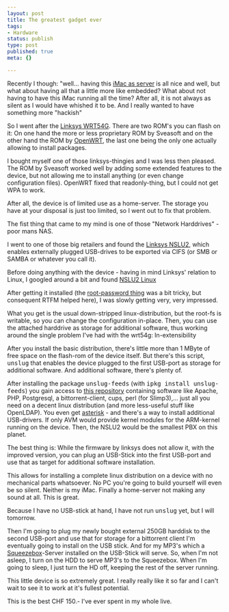 ```yaml
---
layout: post
title: The greatest gadget ever
tags:
- Hardware
status: publish
type: post
published: true
meta: {}

---
```

<p>Recently I though: "well... having this <a href="http://www.gnegg.ch/archives/198-Pile-of-new-hardware.html">iMac as server</a> is all nice and well, but what about having all that a little more like embedded? What about not having to have this iMac running all the time? After all, it is not always as silent as I would have whished it to be. And I really wanted to have something more "hackish"</p>
<p>So I went after the <a href="http://www.linksys.com/products/product.asp?grid=33&scid=35&prid=601" title="Linksys WRT54G product page">Linksys WRT54G</a>. There are two ROM's you can flash on it: On one hand the more or less proprietary ROM by Sveasoft and on the other hand the ROM by <a href="http://www.openwrt.org">OpenWRT</a>, the last one being the only one actually allowing to install packages.</p>
<p>I bought myself one of those linksys-thingies and I was less then pleased. The ROM by Sveasoft worked well by adding some extended features to the device, but not allowing me to install anything (or even change configuration files). OpenWRT fixed that readonly-thing, but I could not get WPA to work.</p>
<p>After all, the device is of limited use as a home-server. The storage you have at your disposal is just too limited, so I went out to fix that problem.</p>
<p>The fist thing that came to my mind is one of those "Network Harddrives" - poor mans NAS.</p>
<p>I went to one of those big retailers and found the <a href="http://www.linksys.com/products/product.asp?grid=35&scid=43&prid=640" title="NSLU2 Product Page">Linksys NSLU2</a>, which enables externally plugged USB-drives to be exported via CIFS (or SMB or SAMBA or whatever you call it).</p>
<p>Before doing anything with the device - having in mind Linksys' relation to Linux, I googled around a bit and found <a href="http://www.nslu2-linux.org/">NSLU2 Linux</a></p>
<p>After getting it installed (the <a href="http://www.nslu2-linux.org/wiki/HowTo/ChangePasswordsFromTheCommandLine">root-password thing</a> was a bit tricky, but consequent RTFM helped here), I was slowly getting very, very impressed.</p>
<p>What you get is the usual down-stripped linux-distribution, but the root-fs is writable, so you can change the configuration in-place. Then, you can use the attached harddrive as storage for additional software, thus working around the single problem I've had with the wrt54g: In-extensibility</p>
<p>After you install the basic distribution, there's little more than 1 MByte of free space on the flash-rom of the device itself. But there's this script, <tt>unslug</tt> that enables the device plugged to the first USB-port as storage for additional software. And additional software, there's plenty of.</p>
<p>After installing the package <tt>unslug-feeds</tt> (with <tt>ipkg install unslug-feeds</tt>) you gain access to <a href="http://ipkg.nslu2-linux.org/feeds/unslung/native/">this repository</a> containing software like Apache, PHP, Postgresql, a bittorrent-client, cups, perl (for Slimp3),... just all you need on a decent linux distribution (and more less-useful stuff like OpenLDAP). You even get <a href="http://www.asterisk.org">asterisk</a> - and there's a way to install additional USB-drivers. If only AVM would provide kernel modules for the ARM-kernel running on the device. Then, the NSLU2 would be the smallest PBX on this planet.</p>
<p>The best thing is: While the firmware by linksys does not allow it, with the improved version, you can plug an USB-Stick into the first USB-port and use that as target for additional software installation.</p>
<p>This allows for installing a complete linux distribution on a device with no mechanical parts whatsoever. No PC you're going to build yourself will even be so silent. Neither is my iMac. Finally a home-server not making any sound at all. This is great.</p>
<p>Because I have no USB-stick at hand, I have not run <tt>unslug</tt> yet, but I will tomorrow.</p>
<p>Then I'm going to plug my newly bought external 250GB harddisk to the second USB-port and use that for storage for a bittorrent client I'm eventually going to install on the USB stick. And for my MP3's which a <a href="http://www.slimp3.com">Squeezebox</a>-Server installed on the USB-Stick will serve. So, when I'm not asleep, I turn on the HDD to serve MP3's to the Squeezebox. When I'm going to sleep, I just turn the HD off, keeping the rest of the server running.</p>
<p>This little device is so extremely great. I really really like it so far and I can't wait to see it to work at it's fullest potential.</p>
<p>This is the best CHF 150.- I've ever spent in my whole live.</p>

